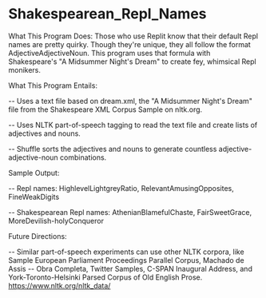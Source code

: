 # Shakespearean_Repl_Names

What This Program Does:
Those who use Replit know that their default Repl names are pretty quirky. Though they're unique, they all follow the format AdjectiveAdjectiveNoun. This program uses that formula with Shakespeare's "A Midsummer Night's Dream" to create fey, whimsical Repl monikers.

What This Program Entails:

-- Uses a text file based on dream.xml, the "A Midsummer Night's Dream" file from the Shakespeare XML Corpus Sample on nltk.org. 

-- Uses NLTK part-of-speech tagging to read the text file and create lists of adjectives and nouns.

-- Shuffle sorts the adjectives and nouns to generate countless adjective-adjective-noun combinations. 


Sample Output:

-- Repl names: HighlevelLightgreyRatio, RelevantAmusingOpposites, FineWeakDigits

-- Shakespearean Repl names: AthenianBlamefulChaste, FairSweetGrace, MoreDevilish-holyConqueror


Future Directions:

-- Similar part-of-speech experiments can use other NLTK corpora, like Sample European Parliament Proceedings Parallel Corpus, Machado de Assis -- Obra Completa, Twitter Samples, C-SPAN Inaugural Address, and York-Toronto-Helsinki Parsed Corpus of Old English Prose. https://www.nltk.org/nltk_data/
